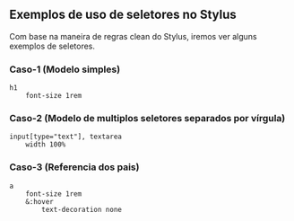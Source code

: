 ## Exemplos de uso de seletores no Stylus

Com base na maneira de regras clean do Stylus, iremos ver alguns exemplos de seletores.

### Caso-1 (Modelo simples)

```Stylus
h1
    font-size 1rem
```
### Caso-2 (Modelo de multiplos seletores separados por vírgula)
```Stylus
input[type="text"], textarea
    width 100%
```
### Caso-3 (Referencia dos pais)
```Stylus
a
    font-size 1rem
    &:hover
        text-decoration none
```